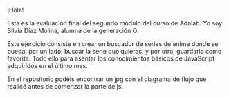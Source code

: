 ¡Hola!

Esta es la evaluación final del segundo módulo del curso de Adalab. Yo soy Silvia Díaz Molina, alumna de la generación O. 

Este ejercicio consiste en crear un buscador de series de anime donde se pueda, por un lado, buscar la serie que quieras, y por otro, guardarla como favorita. Todo ello para asentar los conocimientos básicos de JavaScript adquiridos en el último mes.

En el repositorio podéis encontrar un jpg con el diagrama de flujo que realicé antes de comenzar la parte de js. 
